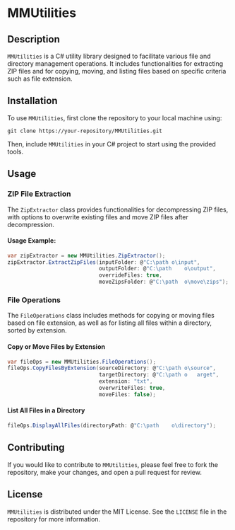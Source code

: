 
# MMUtilities

## Description
`MMUtilities` is a C# utility library designed to facilitate various file and directory management operations. It includes functionalities for extracting ZIP files and for copying, moving, and listing files based on specific criteria such as file extension.

## Installation
To use `MMUtilities`, first clone the repository to your local machine using:
```
git clone https://your-repository/MMUtilities.git
```
Then, include `MMUtilities` in your C# project to start using the provided tools.

## Usage

### ZIP File Extraction
The `ZipExtractor` class provides functionalities for decompressing ZIP files, with options to overwrite existing files and move ZIP files after decompression.

#### Usage Example:
```csharp
var zipExtractor = new MMUtilities.ZipExtractor();
zipExtractor.ExtractZipFiles(inputFolder: @"C:\path	o\input",
                             outputFolder: @"C:\path	o\output",
                             overrideFiles: true,
                             moveZipsFolder: @"C:\path	o\move\zips");
```

### File Operations
The `FileOperations` class includes methods for copying or moving files based on file extension, as well as for listing all files within a directory, sorted by extension.

#### Copy or Move Files by Extension
```csharp
var fileOps = new MMUtilities.FileOperations();
fileOps.CopyFilesByExtension(sourceDirectory: @"C:\path	o\source",
                             targetDirectory: @"C:\path	o	arget",
                             extension: "txt",
                             overwriteFiles: true,
                             moveFiles: false);
```

#### List All Files in a Directory
```csharp
fileOps.DisplayAllFiles(directoryPath: @"C:\path	o\directory");
```

## Contributing
If you would like to contribute to `MMUtilities`, please feel free to fork the repository, make your changes, and open a pull request for review.

## License
`MMUtilities` is distributed under the MIT License. See the `LICENSE` file in the repository for more information.
